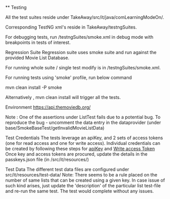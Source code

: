 ** Testing 

All the test suites reside under TakeAway/src/it/java/comLearningModeOn/.

Corresponding TestNG xml's reside in TakeAway/testngSuites.

For debugging tests, run /testngSuites/smoke.xml in debug mode with breakpoints in tests of interest.

Regression Suite
Regression suite uses smoke suite and run against the provided Movie List Database. 

For running whole suite / single test modify is in /testngSuites/smoke.xml.

For running tests using 'smoke' profile, run below command

mvn clean install -P smoke

Alternatively , mvn clean install will trigger all the tests.

Environment
https://api.themoviedb.org/

Note : One of the assertions under ListTest fails due to a potential bug. To reproduce the bug - uncomment the data entry in the dataprovider
 (under base/SmokeBaseTest/getInvalidMovieListData)

Test Credentials
The tests leverage an apiKey, and 2 sets of access tokens (one for read access and one for write access).
Individual credentials can be created by following these steps for  [apiKey](https://www.themoviedb.org/settings/api) and [Write access Token](https://developers.themoviedb.org/4/getting-started/authorization)
Once key and access tokens are procured, update the details in the passkeys.json file (in /src/it/resources/)

Test Data
The different test data files are configured under src/it/resources/test-data/
Note: There seems to be a rule placed on the number of same lists that can be created using a given key. In case issue of such kind arises, just update the 'description' of the particular list test-file 
 and re-run the same test. The test would complete without any issues.


